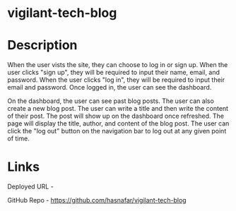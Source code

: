 # vigilant-tech-blog

# Description
When the user vists the site, they can choose to log in or sign up. When the user clicks "sign up", they will be required to input their name, email, and password. When the user clicks "log in", they will be required to input their email and password.
Once logged in, the user can see the dashboard.

On the dashboard, the user can see past blog posts. The user can also create a new blog post. The user can write a title and then write the content of their post. The post will show up on the dashboard once refreshed. The page will display the title, author, and content of the blog post. The user can click the "log out" button on the navigation bar to log out at any given point of time.

# Links

Deployed URL - 

GitHub Repo - https://github.com/hasnafar/vigilant-tech-blog
